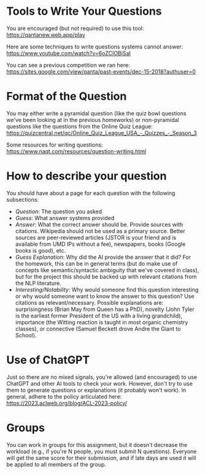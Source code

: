 

Tools to Write Your Questions
=======

You are encouraged (but not required) to use this tool:
https://qantanew.web.app/play

Here are some techniques to write questions systems cannot answer:
https://www.youtube.com/watch?v=6oZCIOBiSaI

You can see a previous competition we ran here:
https://sites.google.com/view/qanta/past-events/dec-15-2018?authuser=0



Format of the Question
========

You may either write a pyramidal question (like the quiz bowl questions we've
been looking at in the previous homeworks) or non-pyramidal questions
like the questions from the Online Quiz League:
https://quizcentral.net/qc/Online_Quiz_League_USA_-_Quizzes_-_Season_3

Some resources for writing questions:
https://www.naqt.com/resources/question-writing.html

How to describe your question
=========
You should have about a page for each question with the following subsections:
* _Question_: The question you asked
* _Guess_: What answer systems provided
* _Answer_: What the correct answer should be.  Provide sources with citations.  Wikipedia should not be used as a primary source.  Better sources are peer-reviewed articles (JSTOR is your friend and is available from UMD IPs without a fee), newspapers, books (Google books is good), etc.
* _Guess Explanation_: Why did the AI provide the answer that it did?  For the
homework, this can be in general terms (but do make use of concepts like
semantic/syntactic ambiguity that we've covered in class), but for the project
this should be backed up with relevant citations from the NLP literature.
* _Interesting/Notability_: Why would someone find this question interesting
or why would someone want to know the answer to this question?  Use citations
as relevant/necessary.  Possible explanations are: surprisingness (Brian May
from Queen has a PhD), novelty (John Tyler is the earliest former
President of the US with a living grandchild), importance (the Witting
reaction is taught in most organic chemistry classes), or connective (Samuel
Beckett drove Andre the Giant to School).

Use of ChatGPT
========

Just so there are no mixed signals, you're allowed (and encouraged) to use
ChatGPT and other AI tools to check your work.  However, don't try to use them
to generate questions or explanations (it probably won't work).  In general,
adhere to the policy articulated here:
https://2023.aclweb.org/blog/ACL-2023-policy/


Groups
=========

You can work in groups for this assignment, but it doesn't decrease the
workload (e.g., if you're N people, you must submit N questions).  Everyone
will get the same score for their submission, and if late days are used it
will be applied to all members of the group.
